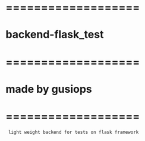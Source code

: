 # =================== 
# backend-flask_test
# ===================
# made by gusiops
# ===================

``` light weight backend for tests on flask framework```
